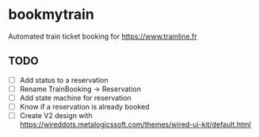# bookmytrain
Automated train ticket booking for https://www.trainline.fr

## TODO

- [ ] Add status to a reservation
- [ ] Rename TrainBooking -> Reservation
- [ ] Add state machine for reservation
- [ ] Know if a reservation is already booked
- [ ] Create V2 design with https://wireddots.metalogicssoft.com/themes/wired-ui-kit/default.html
